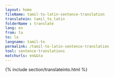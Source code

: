 ```yaml
---
layout: home
fileName: tamil-to-latin-sentence-translation
translatein: tamil_to_latin
folderName : translate
lang: en
from: ta
to: la
langname: tamil-to
permalink: /tamil-to-latin-sentence-translation
tool: sentence-translations
matchurls: en&&ta
---
```

{% include section/translateinto.html %}
